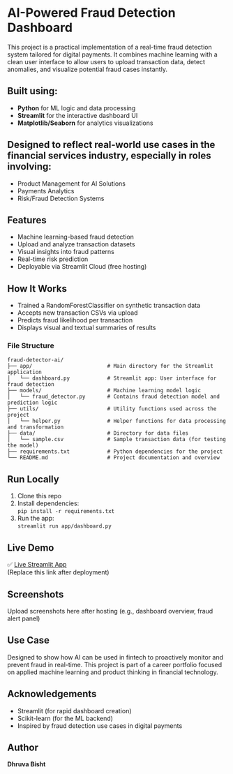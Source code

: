 # AI-Powered Fraud Detection Dashboard

This project is a practical implementation of a real-time fraud detection system tailored for digital payments. It combines machine learning with a clean user interface to allow users to upload transaction data, detect anomalies, and visualize potential fraud cases instantly.

## Built using:
- **Python** for ML logic and data processing
- **Streamlit** for the interactive dashboard UI
- **Matplotlib/Seaborn** for analytics visualizations

## Designed to reflect real-world use cases in the financial services industry, especially in roles involving:
- Product Management for AI Solutions
- Payments Analytics
- Risk/Fraud Detection Systems

## Features

- Machine learning-based fraud detection
- Upload and analyze transaction datasets
- Visual insights into fraud patterns
- Real-time risk prediction
- Deployable via Streamlit Cloud (free hosting)

## How It Works

- Trained a RandomForestClassifier on synthetic transaction data
- Accepts new transaction CSVs via upload
- Predicts fraud likelihood per transaction
- Displays visual and textual summaries of results


### File Structure
```plaintext
fraud-detector-ai/
├── app/                        # Main directory for the Streamlit application
│   └── dashboard.py            # Streamlit app: User interface for fraud detection
├── models/                     # Machine learning model logic
│   └── fraud_detector.py       # Contains fraud detection model and prediction logic
├── utils/                      # Utility functions used across the project
│   └── helper.py               # Helper functions for data processing and transformation
├── data/                       # Directory for data files
│   └── sample.csv              # Sample transaction data (for testing the model)
├── requirements.txt            # Python dependencies for the project
└── README.md                   # Project documentation and overview
```

## Run Locally

1. Clone this repo
2. Install dependencies:  
   `pip install -r requirements.txt`
3. Run the app:  
   `streamlit run app/dashboard.py`

## Live Demo

✅ [Live Streamlit App](https://your-username.streamlit.app)  
(Replace this link after deployment)

## Screenshots

Upload screenshots here after hosting (e.g., dashboard overview, fraud alert panel)

## Use Case

Designed to show how AI can be used in fintech to proactively monitor and prevent fraud in real-time. This project is part of a career portfolio focused on applied machine learning and product thinking in financial technology.

## Acknowledgements

- Streamlit (for rapid dashboard creation)
- Scikit-learn (for the ML backend)
- Inspired by fraud detection use cases in digital payments

## Author

**Dhruva Bisht**  








